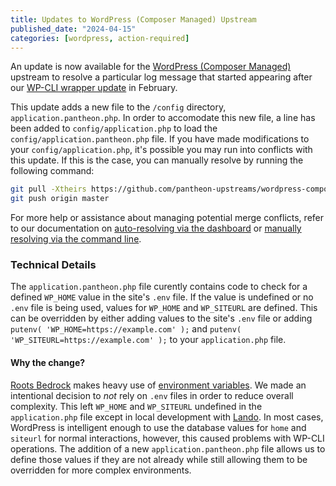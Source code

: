 ```yaml
---
title: Updates to WordPress (Composer Managed) Upstream
published_date: "2024-04-15"
categories: [wordpress, action-required]
---
```


An update is now available for the [WordPress (Composer Managed)](/guides/wordpress-composer/pre-ga/wordpress-composer-managed) upstream to resolve a particular log message that started appearing after our [WP-CLI wrapper update](/release-notes/2024/02/wp-cli-changes) in February.

This update adds a new file to the `/config` directory, `application.pantheon.php`. In order to accomodate this new file, a line has been added to `config/application.php` to load the `config/application.pantheon.php` file. If you have made modifications to your `config/application.php`, it's possible you may run into conflicts with this update. If this is the case, you can manually resolve by running the following command:

```bash
git pull -Xtheirs https://github.com/pantheon-upstreams/wordpress-composer-managed.git main
git push origin master
```

For more help or assistance about managing potential merge conflicts, refer to our documentation on [auto-resolving via the dashboard](https://docs.pantheon.io/core-updates#apply-upstream-updates-manually-from-the-command-line-to-resolve-merge-conflicts) or [manually resolving via the command line](https://docs.pantheon.io/guides/git/resolve-merge-conflicts).

### Technical Details

The `application.pantheon.php` file curently contains code to check for a defined `WP_HOME` value in the site's `.env` file. If the value is undefined or no `.env` file is being used, values for `WP_HOME` and `WP_SITEURL` are defined. This can be overridden by either adding values to the site's `.env` file or adding `putenv( 'WP_HOME=https://example.com' );` and `putenv( 'WP_SITEURL=https://example.com' );` to your `application.php` file.

#### Why the change?

[Roots Bedrock](https://roots.io/bedrock/) makes heavy use of [environment variables](https://roots.io/bedrock/docs/environment-variables/). We made an intentional decision to _not_ rely on `.env` files in order to reduce overall complexity. This left `WP_HOME` and `WP_SITEURL` undefined in the `application.php` file except in local development with [Lando](https://lando.dev/). In most cases, WordPress is intelligent enough to use the database values for `home` and `siteurl` for normal interactions, however, this caused problems with WP-CLI operations. The addition of a new `application.pantheon.php` file allows us to define those values if they are not already while still allowing them to be overridden for more complex environments. 